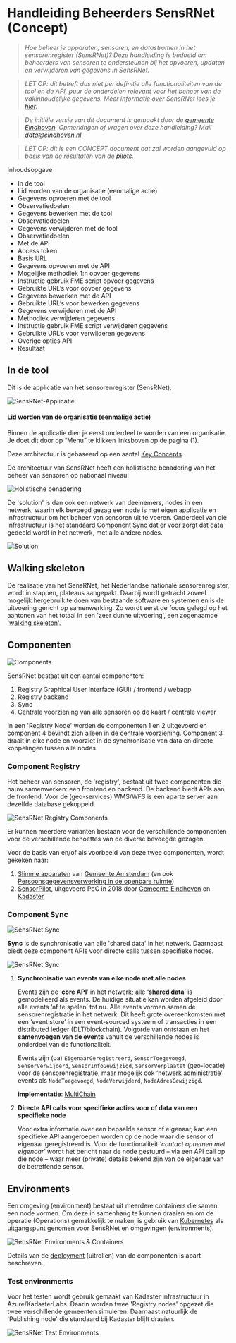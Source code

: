 # Handleiding Beheerders SensRNet (Concept)

> _Hoe beheer je apparaten, sensoren, en datastromen in het sensorenregister (SensRNet)? Deze handleiding is bedoeld om beheerders van sensoren te ondersteunen bij het opvoeren, updaten en verwijderen van gegevens in SensRNet._

> _LET OP: dit betreft dus niet per definitie alle functionaliteiten van de tool en de API, puur de onderdelen relevant voor het beheer van de vakinhoudelijke gegevens. 
Meer informatie over SensRNet lees je [hier](https://kadaster-labs.github.io/sensrnet-home/)._

> _De initiële versie van dit document is gemaakt door de [gemeente Eindhoven](https://www.eindhoven.nl/). Opmerkingen of vragen over deze handleiding? Mail data@eindhoven.nl._

> _LET OP: dit is een CONCEPT document dat zal worden aangevuld op basis van de resultaten van de [pilots](https://kadaster-labs.github.io/sensrnet-home/Pilots/)._ 


Inhoudsopgave
- In de tool
- Lid worden van de organisatie (eenmalige actie)
- Gegevens opvoeren met de tool
- Observatiedoelen
- Gegevens bewerken met de tool
- Observatiedoelen
- Gegevens verwijderen met de tool
- Observatiedoelen
- Met de API
- Access token
- Basis URL
- Gegevens opvoeren met de API
- Mogelijke methodiek 1:n opvoer gegevens
- Instructie gebruik FME script opvoer gegevens
- Gebruikte URL’s voor opvoer gegevens
- Gegevens bewerken met de API
- Gebruikte URL’s voor bewerken gegevens
- Gegevens verwijderen met de API
- Methodiek verwijderen gegevens
- Instructie gebruik FME script verwijderen gegevens
- Gebruikte URL’s voor verwijderen gegevens
- Overige opties API
- Resultaat

## In de tool

Dit is de applicatie van het sensorenregister (SensRNet):

![SensRNet-Applicatie](img/AdminManualNL/SensRNet-Appl0.png)

#### Lid worden van de organisatie (eenmalige actie)

Binnen de applicatie dien je eerst onderdeel te worden van een organisatie.
Je doet dit door op “Menu” te klikken linksboven op de pagina (1).
















Deze architectuur is gebaseerd op een aantal [Key Concepts](KeyConcepts.md).

De architectuur van SensRNet heeft een holistische benadering van het beheer van sensoren op nationaal niveau:

![Holistische benadering](img/SensRNet-holistische-benadering.png)

De 'solution' is dan ook een netwerk van deelnemers, nodes in een netwerk, waarin elk bevoegd gezag een node is met eigen applicatie en infrastructuur om het beheer van sensoren uit te voeren. Onderdeel van die infrastructuur is het standaard [Component Sync](#component-sync) dat er voor zorgt dat data gedeeld wordt in het netwerk, met alle andere nodes.

![Solution](img/SensRNet-Solution.png)

## Walking skeleton

De realisatie van het SensRNet, het Nederlandse nationale sensorenregister, wordt in stappen, plateaus aangepakt. Daarbij wordt getracht zoveel mogelijk hergebruik te doen van bestaande software en systemen en is de uitvoering gericht op samenwerking. Zo wordt eerst de focus gelegd op het aantonen van het totaal in een 'zeer dunne uitvoering', een zogenaamde ['walking skeleton'](https://wiki.c2.com/?WalkingSkeleton).

## Componenten

![Components](img/SensRNet-componenten.png)

SensRNet bestaat uit een aantal componenten:

1. Registry Graphical User Interface (GUI) / frontend / webapp
1. Registry backend
1. Sync
1. Centrale voorziening van alle sensoren op de kaart / centrale viewer

In een 'Registry Node' worden de componenten 1 en 2 uitgevoerd en component 4 bevindt zich alleen in de centrale voorziening. Component 3 draait in elke node en voorziet in de synchronisatie van data en directe koppelingen tussen alle nodes.

### Component Registry

Het beheer van sensoren, de 'registry', bestaat uit twee componenten die nauw samenwerken: een frontend en backend. De backend biedt APIs aan de frontend. Voor de (geo-services) WMS/WFS is een aparte server aan dezelfde database gekoppeld.

![SensRNet Registry Components](img/SensRNet-Registry-components.png)

Er kunnen meerdere varianten bestaan voor de verschillende componenten voor de verschillende behoeftes van de diverse bevoegde gezagen.

Voor de basis van en/of als voorbeeld van deze twee componenten, wordt gekeken naar:

1. [Slimme apparaten](https://slimmeapparaten.amsterdam.nl/) van [Gemeente Amsterdam](https://www.amsterdam.nl/) (en ook [Persoonsgegevensverwerking in de openbare ruimte](https://maps.amsterdam.nl/privacy/))
1. [SensorPilot](https://www.binnenlandsbestuur.nl/ruimte-en-milieu/kennispartners/kadaster/wat-kan-en-mag-met-sensoren-in-de-openbare-ruimte.9601501.lynkx), uitgevoerd PoC in 2018 door [Gemeente Eindhoven](https://www.eindhoven.nl/) en [Kadaster](https://www.kadaster.nl/)


### Component Sync

![SensRNet Sync](img/SensRNet-component-sync.png)

**Sync** is de synchronisatie van alle 'shared data' in het netwerk. Daarnaast biedt deze component APIs voor directe calls tussen specifieke nodes.

![SensRNet Sync](img/SensRNet-Sync-component.png)

1. **Synchronisatie van events van elke node met alle nodes**
   
   Events zijn de ‘**core API**’ in het netwerk; alle ‘**shared data**’ is gemodelleerd als events. De huidige situatie kan worden afgeleid door alle events ‘af te spelen’ tot nu. Alle events vormen samen de sensorenregistratie in het netwerk. Dit heeft grote overeenkomsten met een ‘event store’ in een event-sourced systeem of transacties in een distributed ledger (DLT/blockchain). Volgorde van ontstaan en het **samenvoegen van de events** vanuit de verschillende nodes is onderdeel van de functionaliteit.
   
   Events zijn (oa) `EigenaarGeregistreerd`, `SensorToegevoegd`, `SensorVerwijderd`, `SensorInfoGewijzigd`, `SensorVerplaatst` (geo-locatie) voor de sensorenregistratie, maar mogelijk ook ‘netwerk administratie’ events als `NodeToegevoegd`, `NodeVerwijderd`, `NodeAdresGewijzigd`.


   **implementatie**: [MultiChain](SyncMultiChainEN.md)

1. **Directe API calls voor specifieke acties voor of data van een specifieke node**

   Voor extra informatie over een bepaalde sensor of eigenaar, kan een specifieke API aangeroepen worden op de node waar die sensor of eigenaar geregistreerd is. Voor de functionaliteit ‘_contact opnemen met eigenaar_’ wordt het bericht naar de node gestuurd – via een API call op die node – waar meer (private) details bekend zijn van de eigenaar van de betreffende sensor.

## Environments

Een omgeving (environment) bestaat uit meerdere containers die samen een node vormen.
Om deze in samenhang te kunnen draaien en om de operatie (Operations) gemakkelijk te maken, is gebruik van [Kubernetes](https://kubernetes.io/) als uitgangspunt genomen voor SensRNet en omgevingen (environments).

![SensRNet Environments & Containers](img/SensRNet-EnvsAndContainers.png)


Details van de [deployment](Deployment.md) (uitrollen) van de componenten is apart beschreven.

### Test environments

Voor het testen wordt gebruik gemaakt van Kadaster infrastructuur in Azure/KadasterLabs. Daarin worden twee 'Registry nodes' opgezet die twee verschillende gemeenten simuleren. Daarnaast natuurlijk de 'Publishing node' die standaard bij Kadaster blijft draaien.

![SensRNet Test Environments](img/SensRNet-TestEnvs.png)
